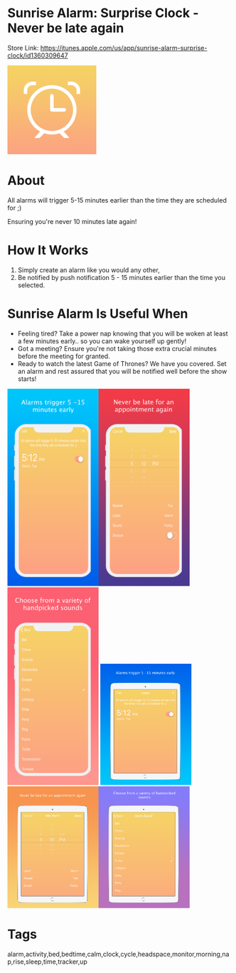 # Sunrise Alarm: Surprise Clock - Never be late again 

Store Link: https://itunes.apple.com/us/app/sunrise-alarm-surprise-clock/id1360309647

<img alt="App Logo" width="200px" src="readme_assets/logo.jpg">


# About

All alarms will trigger 5-15 minutes earlier than the time they are scheduled for ;)

Ensuring you're never 10 minutes late again!


# How It Works

1) Simply create an alarm like you would any other,
2) Be notified by push notification 5 - 15 minutes earlier than the time you selected.


# Sunrise Alarm Is Useful When

- Feeling tired? Take a power nap knowing that you will be woken at least a few minutes early.. so you can wake yourself up gently! 
- Got a meeting? Ensure you're not taking those extra crucial minutes before the meeting for granted.
- Ready to watch the latest Game of Thrones? We have you covered. Set an alarm and rest assured that you will be notified well before the show starts!


<img alt="Screenshot" width="205px" src="readme_assets/1.png"><img alt="Screenshot2" width="205px" src="readme_assets/2.png"><img alt="Screenshot3" width="205px" src="readme_assets/3.png">
<img alt="Screenshot" width="205px" src="readme_assets/1_ipad.png"><img alt="Screenshot2" width="205px" src="readme_assets/2_ipad.png"><img alt="Screenshot3" width="205px" src="readme_assets/3_ipad.png">


# Tags
alarm,activity,bed,bedtime,calm,clock,cycle,headspace,monitor,morning,nap,rise,sleep,time,tracker,up